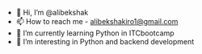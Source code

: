 - 👋 Hi, I’m @alibekshak
- 📫 How to reach me - alibekshakiro1@gmail.com
- 🌱 I’m currently learning Python in ITCbootcamp
- 👀 I’m interesting in Python and backend development


<!--
**alibekshak/alibekshak** is a ✨ _special_ ✨ repository because its `README.md` (this file) appears on your GitHub profile.

Here are some ideas to get you started:

- 🔭 I’m currently working on ...
- 🌱 I’m currently learning ...
- 👯 I’m looking to collaborate on ...
- 🤔 I’m looking for help with ...
- 💬 Ask me about ...
- 📫 How to reach me: ...
- 😄 Pronouns: ...
- ⚡ Fun fact: ...
-->

